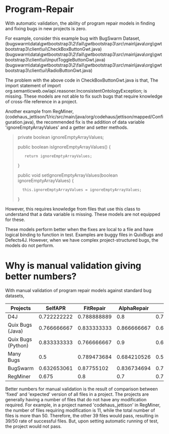 # Program-Repair

With automatic validation, the ability of program repair models in finding and fixing bugs in new projects is zero. 

For example, consider this example bug with BugSwarm Dataset, 
(bugswarm\data\gwtbootstrap3\2\fail\gwtbootstrap3\src\main\java\org\gwtbootstrap3\client\ui\CheckBoxButtonGwt.java)
(bugswarm\data\gwtbootstrap3\2\fail\gwtbootstrap3\src\main\java\org\gwtbootstrap3\client\ui\InputToggleButtonGwt.java)
(bugswarm\data\gwtbootstrap3\2\fail\gwtbootstrap3\src\main\java\org\gwtbootstrap3\client\ui\RadioButtonGwt.java)

The problem with the above code in CheckBoxButtonGwt.java is that, 
The import statement of import org.semanticweb.owlapi.reasoner.InconsistentOntologyException; is missing. These models are not able to fix such bugs that require knowledge of cross-file reference in a project.

Another example from RegMiner, (codehaus_jettison/1/ric/src/main/java/org/codehaus/jettison/mapped/Configuration.java), the recommended fix is the addition of data variable 'ignoreEmptyArrayValues' and a getter and setter methods.

> private boolean ignoreEmptyArrayValues;
> 
> public boolean isIgnoreEmptyArrayValues() {
> 
>        return ignoreEmptyArrayValues;
>
> }
>
> public void setIgnoreEmptyArrayValues(boolean ignoreEmptyArrayValues) {
>
>       this.ignoreEmptyArrayValues = ignoreEmptyArrayValues;
> }

However, this requires knowledge from files that use this class to understand that a data variable is missing. These models are not equipped for these.

These models perform better when the fixes are local to a file and have logical binding to function in test. Examples are buggy files in QuixBugs and Defects4J. However, when we have complex project-structured bugs, the models do not perform. 

# Why is manual validation giving better numbers?

With manual validation of program repair models against standard bug datasets,

Projects | SelfAPR	   | FitRepair	    |AlphaRepair	|  ITER	 |       MUFIN
---|---|---|---|---|---
D4J | 0.722222222|	0.788888889	|  0.8	     |     0.766666667	|  0.8
Quix Bugs (Java)	|  0.766666667|	0.833333333	|  0.866666667	 | 0.683333333	|  0.85
Quix Bugs (Python)|	0.833333333|	0.766666667	 | 0.9	    |      0.65	   |     0.866666667
Many Bugs	    |      0.5	   |     0.789473684|	  0.684210526	|  0.578947368	 | 0.631578947
BugSwarm	     |     0.632653061|	0.87755102	|  0.836734694	|  0.795918367	|  0.734693878
RegMiner	 |         0.675	  |    0.8	      |    0.7	      |    0.725	  |      0.775

Better numbers for manual validation is the result of comparison between 'fixed' and 'expected' version of all files in a project. The projects are generally having a number of files that do not have any modification required. For example, in a project named 'codehaus_jettison' in RegMiner, the number of files requiring modification is 11, while the total number of files is more than 50. Therefore, the other 39 files would pass, resulting in 39/50 rate of successful files. But, upon setting automatic running of test, the project would not pass. 

